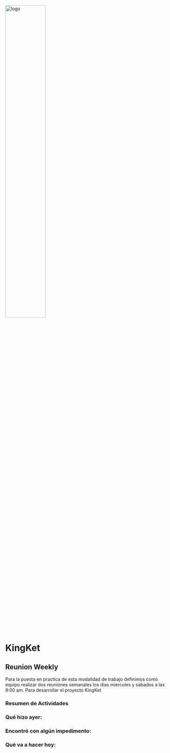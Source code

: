 <img src="/images/kingketLogo.jpg" alt="logo" width=50% text-align=center>
<h1 color=#F8D12F>KingKet</h1>

<h2 text-align=center>Reunion Weekly</h2>

<p>Para la puesta en practica de esta modalidad de trabajo definimos como equipo realizar dos reuniones semanales los dias miercoles y sabados a las 9:00 am. Para desarrollar el proyecto KingKet</p>

<h3 text-align=center>Resumen de Actividades </h3>

<h3>
        Qué hizo ayer:
</h3>
<h3>
Encontró con algún impedimento:
</h3>
<h3>
Qué va a hacer hoy:
</h3>
